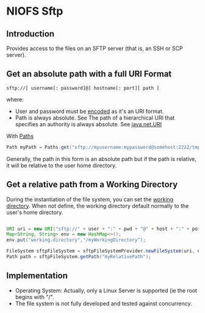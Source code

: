 # NIOFS Sftp

## Introduction

Provides access to the files on an SFTP server (that is, an SSH or SCP server).
 

## Get an absolute path with a full URI Format

    sftp://[ username[: password]@] hostname[: port][ path ]

where:

  * User and password must be [encoded](https://en.wikipedia.org/wiki/Percent-encoding) as it's an URI format. 
  * Path is always absolute. See  The path of a hierarchical URI that specifies an authority is always absolute. See [java.net.URI](http://docs.oracle.com/javase/8/docs/api/java/net/URI.html)

With [Paths](https://docs.oracle.com/javase/8/docs/api/java/nio/file/Paths.html)

```java
Path myPath = Paths.get("sftp://myusername:mypassword@somehost:2222/tmp";
```

Generally, the path in this form is an absolute path but if the path is relative, it will be relative to the user home directory.

## Get a relative path from a Working Directory

During the instantiation of the file system, you can set the [working directory](http://gerardnico.com/wiki/file_system/working_directory). 
When not define, the working directory default normally to the user's home directory.

```java

URI uri = new URI("sftp://" + user + ":" + pwd + "@" + host + ":" + port);
Map<String, String> env = new HashMap<>();
env.put("working.directory","/myWorkingDirectory");

FileSystem sftpFileSystem = sftpFileSystemProvider.newFileSystem(uri, env);
Path path = sftpFileSystem.getPath("myRelativePath"); 

```

## Implementation

  * Operating System: Actually, only a Linux Server is supported (ie the root begins with "/".
  * The file system is not fully developed and tested against concurrency.